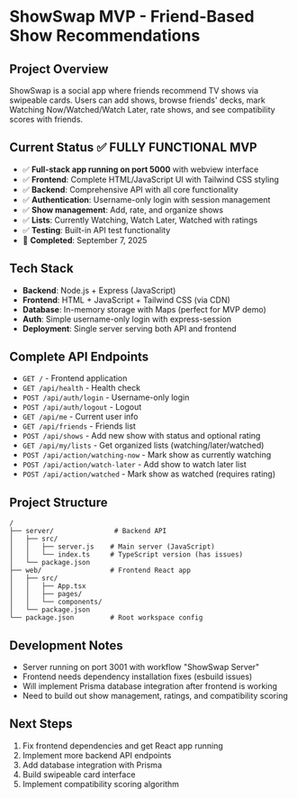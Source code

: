 # ShowSwap MVP - Friend-Based Show Recommendations

## Project Overview
ShowSwap is a social app where friends recommend TV shows via swipeable cards. Users can add shows, browse friends' decks, mark Watching Now/Watched/Watch Later, rate shows, and see compatibility scores with friends.

## Current Status ✅ FULLY FUNCTIONAL MVP
- ✅ **Full-stack app running on port 5000** with webview interface
- ✅ **Frontend**: Complete HTML/JavaScript UI with Tailwind CSS styling
- ✅ **Backend**: Comprehensive API with all core functionality
- ✅ **Authentication**: Username-only login with session management
- ✅ **Show management**: Add, rate, and organize shows
- ✅ **Lists**: Currently Watching, Watch Later, Watched with ratings
- ✅ **Testing**: Built-in API test functionality
- 📅 **Completed**: September 7, 2025

## Tech Stack
- **Backend**: Node.js + Express (JavaScript)
- **Frontend**: HTML + JavaScript + Tailwind CSS (via CDN)
- **Database**: In-memory storage with Maps (perfect for MVP demo)
- **Auth**: Simple username-only login with express-session
- **Deployment**: Single server serving both API and frontend

## Complete API Endpoints
- `GET /` - Frontend application
- `GET /api/health` - Health check
- `POST /api/auth/login` - Username-only login
- `POST /api/auth/logout` - Logout 
- `GET /api/me` - Current user info
- `GET /api/friends` - Friends list
- `POST /api/shows` - Add new show with status and optional rating
- `GET /api/my/lists` - Get organized lists (watching/later/watched)
- `POST /api/action/watching-now` - Mark show as currently watching
- `POST /api/action/watch-later` - Add show to watch later list  
- `POST /api/action/watched` - Mark show as watched (requires rating)

## Project Structure
```
/
├── server/               # Backend API
│   ├── src/
│   │   ├── server.js    # Main server (JavaScript)
│   │   └── index.ts     # TypeScript version (has issues)
│   └── package.json
├── web/                 # Frontend React app
│   ├── src/
│   │   ├── App.tsx
│   │   ├── pages/
│   │   └── components/
│   └── package.json
└── package.json         # Root workspace config
```

## Development Notes
- Server running on port 3001 with workflow "ShowSwap Server"
- Frontend needs dependency installation fixes (esbuild issues)
- Will implement Prisma database integration after frontend is working
- Need to build out show management, ratings, and compatibility scoring

## Next Steps
1. Fix frontend dependencies and get React app running
2. Implement more backend API endpoints
3. Add database integration with Prisma
4. Build swipeable card interface
5. Implement compatibility scoring algorithm